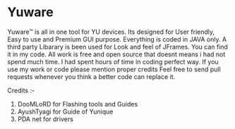 # Yuware
Yuware™ is all in one tool for YU devices. Its designed for User friendly, Easy to use and Premium GUI purpose.
Everything is coded in JAVA only.
A third party Libarary is been used for Look and feel of JFrames. You can find it in my code.
All work is free and open source that doesnt means i had not spend much time. I had spent hours of time in coding perfect way. If you use my work or code please mention proper credits
Feel free to send pull requests whenever you think a better code can replace it.

Credits :-
1) DooMLoRD for Flashing tools and Guides
2) AyushTyagi for Guide of Yunique
3) PDA net for drivers 
